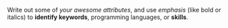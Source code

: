 Write out some of _your awesome attributes_, and use *emphasis* (like bold or italics) to __identify keywords__, programming languages, or **skills**. 

